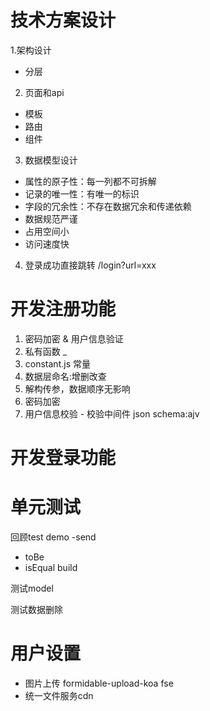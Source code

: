 # 技术方案设计
1.架构设计
- 分层
2. 页面和api
- 模板
- 路由
- 组件
3. 数据模型设计
- 属性的原子性：每一列都不可拆解
- 记录的唯一性：有唯一的标识
- 字段的冗余性：不存在数据冗余和传递依赖
- 数据规范严谨
- 占用空间小
- 访问速度快

4. 登录成功直接跳转
/login?url=xxx

# 开发注册功能
1. 密码加密 & 用户信息验证
2. 私有函数 _
3. constant.js 常量
4. 数据层命名:增删改查
5. 解构传参，数据顺序无影响
6. 密码加密
7. 用户信息校验 - 校验中间件 json schema:ajv

# 开发登录功能

# 单元测试
回顾test demo
-send
- toBe
- isEqual
build

测试model

测试数据删除

# 用户设置
- 图片上传
formidable-upload-koa fse
- 统一文件服务cdn